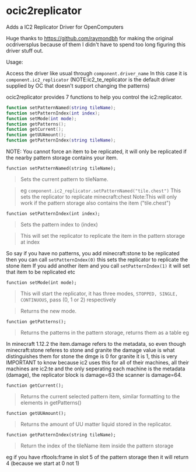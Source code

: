 # ocic2replicator
Adds a IC2 Replicator Driver for OpenComputers

Huge thanks to https://github.com/raymondbh for making the original ocdriversplus because of them I didn't have to spend too long figuring this driver stuff out.

Usage:

Access the driver like usual through `component.driver_name`
In this case it is `component.ic2_replicator` (NOTE:ic2_te_replicator is the default driver supplied by OC that doesn't support changing the patterns)

ocic2replicator provides 7 functions to help you control the ic2:replicator.
```lua
function setPatternNamed(string tileName);
function setPatternIndex(int index);
function setMode(int mode);
function getPatterns();
function getCurrent();
function getUUAmount();
function getPatternIndex(string tileName);
```

NOTE: You cannot force an item to be replicated, it will only be replicated if the nearby pattern storage contains your item.

`function setPatternNamed(string tileName);`
> Sets the current pattern to tileName.

> eg `component.ic2_replicator.setPatternNamed("tile.chest")`
This sets the replicator to replicate minecraft:chest
Note:This will only work if the pattern storage also contains the item ("tile.chest")


`function setPatternIndex(int index);`
> Sets the pattern index to (index)

> This will set the replicator to replicate the item in the pattern storage at index

So say if you have no patterns, you add minecraft:stone to be replicated then you can call `setPatternIndex(0)`
this sets the replicator to replicate the stone item
If you add another item and you call `setPatternIndex(1)` it will set that item to be replicated etc


`function setMode(int mode);`
> This will start the replicator, it has three modes, `STOPPED, SINGLE, CONTINUOUS`, pass (0, 1 or 2) respectively

> Returns the new mode.


`function getPatterns();`
> Returns the patterns in the pattern storage, returns them as a table eg 

In minecraft 1.12.2 the item.damage refers to the metadata, so even though minecraft:stone referes to stone and granite the damage value is what distinguishes them
for stone the dmge is 0 for granite it is 1, this is very IMPORTANT to know because ic2 uses this for all of their machines, all their machines are ic2:te and the only
seperating each machine is the metadata (damage), the replicator block is damage=63 the scanner is damage=64.

`function getCurrent();`
> Returns the current selected pattern item, similar formatting to the elements in getPatterns()

`function getUUAmount();`
> Returns the amount of UU matter liquid stored in the replicator.

`function getPatternIndex(string tileName);`
> Return the index of the tileName item inside the pattern storage

eg if you have rftools:frame in slot 5 of the pattern storage then it will return 4 (because we start at 0 not 1)
